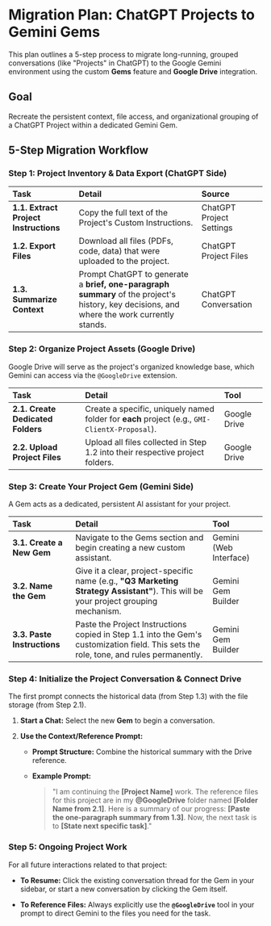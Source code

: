 # Migration Plan: ChatGPT Projects to Gemini Gems

This plan outlines a 5-step process to migrate long-running, grouped conversations (like "Projects" in ChatGPT) to the Google Gemini environment using the custom **Gems** feature and **Google Drive** integration.

## Goal

Recreate the persistent context, file access, and organizational grouping of a ChatGPT Project within a dedicated Gemini Gem.

## 5-Step Migration Workflow

### Step 1: Project Inventory & Data Export (ChatGPT Side)

| Task | Detail | Source |
| :--- | :--- | :--- |
| **1.1. Extract Project Instructions** | Copy the full text of the Project's Custom Instructions. | ChatGPT Project Settings |
| **1.2. Export Files** | Download all files (PDFs, code, data) that were uploaded to the project. | ChatGPT Project Files |
| **1.3. Summarize Context** | Prompt ChatGPT to generate a **brief, one-paragraph summary** of the project's history, key decisions, and where the work currently stands. | ChatGPT Conversation |

### Step 2: Organize Project Assets (Google Drive)

Google Drive will serve as the project's organized knowledge base, which Gemini can access via the `@GoogleDrive` extension.

| Task | Detail | Tool |
| :--- | :--- | :--- |
| **2.1. Create Dedicated Folders** | Create a specific, uniquely named folder for **each** project (e.g., `GMI-ClientX-Proposal`). | Google Drive |
| **2.2. Upload Project Files** | Upload all files collected in Step 1.2 into their respective project folders. | Google Drive |

### Step 3: Create Your Project Gem (Gemini Side)

A Gem acts as a dedicated, persistent AI assistant for your project.

| Task | Detail | Tool |
| :--- | :--- | :--- |
| **3.1. Create a New Gem** | Navigate to the Gems section and begin creating a new custom assistant. | Gemini (Web Interface) |
| **3.2. Name the Gem** | Give it a clear, project-specific name (e.g., **"Q3 Marketing Strategy Assistant"**). This will be your project grouping mechanism. | Gemini Gem Builder |
| **3.3. Paste Instructions** | Paste the Project Instructions copied in Step 1.1 into the Gem's customization field. This sets the role, tone, and rules permanently. | Gemini Gem Builder |

### Step 4: Initialize the Project Conversation & Connect Drive

The first prompt connects the historical data (from Step 1.3) with the file storage (from Step 2.1).

1. **Start a Chat:** Select the new **Gem** to begin a conversation.

2. **Use the Context/Reference Prompt:**
   * **Prompt Structure:** Combine the historical summary with the Drive reference.

   * **Example Prompt:**

     > "I am continuing the **[Project Name]** work. The reference files for this project are in my **@GoogleDrive** folder named **[Folder Name from 2.1]**. Here is a summary of our progress: **[Paste the one-paragraph summary from 1.3]**. Now, the next task is to **[State next specific task]**."

### Step 5: Ongoing Project Work

For all future interactions related to that project:

* **To Resume:** Click the existing conversation thread for the Gem in your sidebar, or start a new conversation by clicking the Gem itself.

* **To Reference Files:** Always explicitly use the **`@GoogleDrive`** tool in your prompt to direct Gemini to the files you need for the task.